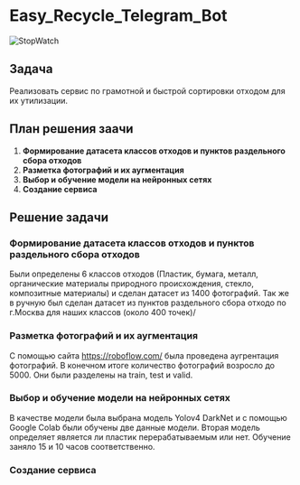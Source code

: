 # Easy_Recycle_Telegram_Bot

![StopWatch](https://github.com/RyzhkovIlya/All_materials/blob/main/new_video%20(3).gif)

## Задача

Реализовать сервис по грамотной и быстрой сортировки отходом для их утилизации.

## План решения заачи

1) **Формирование датасета классов отходов и пунктов раздельного сбора отходов**
2) **Разметка фотографий и их аугментация**
3) **Выбор и обучение модели на нейронных сетях**
4) **Создание сервиса**

## Решение задачи
### Формирование датасета классов отходов и пунктов раздельного сбора отходов
Были определены 6 классов отходов (Пластик, бумага, металл, органические материалы природного происхождения, стекло, композитные материалы) и сделан датасет из 1400 фотографий. Так же в ручную был сделан датасет из пунктов раздельного сбора отходо по г.Москва для наших классов (около 400 точек)/
### Разметка фотографий и их аугментация
С помощью сайта https://roboflow.com/ была проведена аугрентация фотографий. В конечном итоге количество фотографий возросло до 5000. Они были разделены на train, test и valid.
### Выбор и обучение модели на нейронных сетях
В качестве модели была выбрана модель Yolov4 DarkNet и с помощью Google Colab были обучены две данные модели. Вторая модель определяет является ли пластик перерабатываемым или нет. Обучение заняло 15 и 10 часов соответственно.
### Создание сервиса
